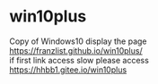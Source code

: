 # win10plus
Copy of Windows10
display the page <br> https://franzlist.github.io/win10plus/<br>
if first link access slow please access<br>
https://hhbb1.gitee.io/win10plus
